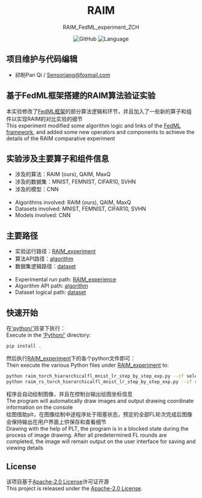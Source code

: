 <div align="center">
<h1 align="center">RAIM</h1>
RAIM_FedML_experiment_ZCH

![GitHub](https://img.shields.io/github/license/Sensorjang/RAIM_FedML_experiment_ZCH)
![Language](https://img.shields.io/badge/Language-Python-blue)

</div>

## 项目维护与代码编辑
- 祁盼Pan Qi / Sensorjang@foxmail.com

## 基于FedML框架搭建的RAIM算法验证实验
本实验修改了[FedML框架](FedML_README.md)的部分算法逻辑和环节，并且加入了一些新的算子和组件以实现RAIM的对比实验的细节<br/>
This experiment modified some algorithm logic and links of the [FedML framework](FedML_README.md), and added some new operators and components to achieve the details of the RAIM comparative experiment<br/>

## 实验涉及主要算子和组件信息
- 涉及的算法：RAIM (ours), QAIM, MaxQ
- 涉及的数据集：MNIST, FEMNIST, CIFAR10, SVHN
- 涉及的模型：CNN
<br/><br/>
- Algorithms involved: RAIM (ours), QAIM, MaxQ
- Datasets involved: MNIST, FEMNIST, CIFAR10, SVHN
- Models involved: CNN

## 主要路径
- 实验运行路径：[RAIM_experiment](python/examples/simulation/RAIM_experiment)
- 算法API路径：[algorithm](python/fedml/simulation/sp)
- 数据集逻辑路径：[dataset](python/fedml/data)
<br/><br/>
- Experimental run path: [RAIM_experience](Python/examples/simulation/RAIM_experience)
- Algorithm API path: [algorithm](Python/fedml/simulation/sp)
- Dataset logical path: [dataset](Python/fedml/data)

## 快速开始
在['python/'](python/)目录下执行：<br/>
Execute in the ['Python/'](Python/) directory:<br/>
```bash
pip install .
```
然后执行[RAIM_experiment](python/examples/simulation/RAIM_experiment)下的各个python文件即可：<br/>
Then execute the various Python files under [RAIM_experiment](python/examples/simulation/RAIM_experiment) to:<br/>
```bash
python raim_torch_hierarchicalfl_mnist_lr_step_by_step_exp.py --cf selected.yaml
python raim_rs_torch_hierarchicalfl_mnist_lr_step_by_step_exp.py --cf selected.yaml
```
程序会自动绘制图像，并且在控制台输出绘图坐标信息<br/>
The program will automatically draw images and output drawing coordinate information on the console<br/>
绘图借助plt，在图像绘制中途程序处于阻塞状态，预定的全部FL轮次完成后图像会保持输出在用户界面上供保存和查看细节<br/>
Drawing with the help of PLT, the program is in a blocked state during the process of image drawing. After all predetermined FL rounds are completed, the image will remain output on the user interface for saving and viewing details<br/>

## License
该项目基于[Apache-2.0 License](LICENSE)许可证开源<br/>
This project is released under the [Apache-2.0 License](LICENSE).<br/>